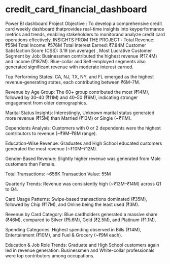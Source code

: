# credit_card_financial_dashboard
Power BI dashboard
Project Objective : To develop a comprehensive credit card weekly dashboard thatprovides real-time insights
into keyperformance metrics and trends, enabling stakeholders to monitorand analyze credit card operations
effectively.
INSIGHTS FROM THE PROJECT :
Total Revenue: ₹55M 
Total Income: ₹576M 
Total Interest Earned: ₹7.84M
Customer Satisfaction Score (CSS): 3.19 (on average) , Most Lucrative Customer Segment by Job:
Businessmen contributed the highest revenue (₹17.4M) and income (₹187M). Blue-collar and Self-employed segments also generated significant revenue with moderate interest earned.

Top Performing States:
CA, NJ, TX, NY, and FL emerged as the highest revenue-generating states, each contributing between ₹6M–7M.

Revenue by Age Group:
The 60+ group contributed the most (₹14M), followed by 30–40 (₹11M) and 40–50 (₹9M), indicating stronger engagement from older demographics.

Marital Status Insights:
Interestingly, Unknown marital status generated more revenue (₹15M) than Married (₹13M) or Single (~₹11M).

Dependents Analysis:
Customers with 0 or 2 dependents were the highest contributors to revenue (~₹9M–₹8M range).

Education-Wise Revenue:
Graduates and High School educated customers generated the most revenue (~₹10M–₹12M).

Gender-Based Revenue:
Slightly higher revenue was generated from Male customers than Female.

Total Transactions: ~656K  Transaction Value: 55M

Quarterly Trends:
Revenue was consistently high (~₹13M–₹14M) across Q1 to Q4.

Card Usage Patterns:
Swipe-based transactions dominated (₹35M), followed by Chip (₹17M), and Online being the least used (₹3M).

Revenue by Card Category:
Blue cardholders generated a massive share (₹46M), compared to Silver (₹5.6M), Gold (₹2.5M), and Platinum (₹1.1M).

Spending Categories:
Highest spending observed in Bills (₹14M), Entertainment (₹10M), and Fuel & Grocery (~₹9M each).

Education & Job Role Trends:
Graduate and High School customers again led in revenue generation.
Businessmen and White-collar professionals were top contributors among occupations.

